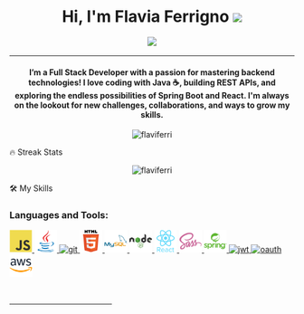 <h1 align="center">Hi, I'm Flavia Ferrigno <img src="https://media.giphy.com/media/hvRJCLFzcasrR4ia7z/giphy.gif" width="35"></h1> <p align="center"> <a href="https://github.com/DenverCoder1/readme-typing-svg"> <img src="https://readme-typing-svg.herokuapp.com?lines=Full+Stack+Developer;Java+%7C+Spring+Boot+%7C+React;Coffee+%26+Code+Lover;Backend+Enthusiast;Always+learning&center=true&width=500&height=50"> </a> </p> <hr/> <h4 align="center">I’m a Full Stack Developer with a passion for mastering backend technologies! I love coding with Java ☕, building REST APIs, and exploring the endless possibilities of Spring Boot and React. I'm always on the lookout for new challenges, collaborations, and ways to grow my skills.</h4> <p align="center"><img src="https://komarev.com/ghpvc/?username=flaviferri&label=Profile%20views&color=0e75b6&style=plastic" alt="flaviferri" /></p>
🔥 Streak Stats
<p align="center"><img src="https://github-readme-streak-stats.herokuapp.com/?user=flaviferri&theme=algolia" alt="flaviferri" /></p>
🛠️ My Skills
<br>
<h3 align="left">Languages and Tools:</h3>
<p align="left">
    <a href="https://developer.mozilla.org/en-US/docs/Web/JavaScript" target="_blank" rel="noreferrer">
        <img src="https://raw.githubusercontent.com/devicons/devicon/master/icons/javascript/javascript-original.svg" alt="javascript" width="40" height="40"/>
    </a>
    <a href="https://www.java.com" target="_blank" rel="noreferrer">
        <img src="https://raw.githubusercontent.com/devicons/devicon/master/icons/java/java-original.svg" alt="java" width="40" height="40"/>
    </a>
    <a href="https://git-scm.com/" target="_blank" rel="noreferrer">
        <img src="https://www.vectorlogo.zone/logos/git-scm/git-scm-icon.svg" alt="git" width="40" height="40"/>
    </a>
    <a href="https://www.w3.org/html/" target="_blank" rel="noreferrer">
        <img src="https://raw.githubusercontent.com/devicons/devicon/master/icons/html5/html5-original-wordmark.svg" alt="html5" width="40" height="40"/>
    </a>
    <a href="https://www.mysql.com/" target="_blank" rel="noreferrer">
        <img src="https://raw.githubusercontent.com/devicons/devicon/master/icons/mysql/mysql-original-wordmark.svg" alt="mysql" width="40" height="40"/>
    </a>
    <a href="https://nodejs.org" target="_blank" rel="noreferrer">
        <img src="https://raw.githubusercontent.com/devicons/devicon/master/icons/nodejs/nodejs-original-wordmark.svg" alt="nodejs" width="40" height="40"/>
    </a>
    <a href="https://reactjs.org/" target="_blank" rel="noreferrer">
        <img src="https://raw.githubusercontent.com/devicons/devicon/master/icons/react/react-original-wordmark.svg" alt="react" width="40" height="40"/>
    </a>
    <a href="https://sass-lang.com/" target="_blank" rel="noreferrer">
        <img src="https://raw.githubusercontent.com/devicons/devicon/master/icons/sass/sass-original.svg" alt="sass" width="40" height="40"/>
    </a>
    <a href="https://spring.io/projects/spring-boot" target="_blank" rel="noreferrer">
        <img src="https://raw.githubusercontent.com/devicons/devicon/master/icons/spring/spring-original-wordmark.svg" alt="springboot" width="40" height="40"/>
    </a>
    <a href="https://jwt.io/" target="_blank" rel="noreferrer">
        <img src="https://cdn.worldvectorlogo.com/logos/jwt-3.svg" alt="jwt" width="40" height="40"/>
    </a>
    <a href="https://oauth.net/" target="_blank" rel="noreferrer">
        <img src="https://www.vectorlogo.zone/logos/oauth/oauth-icon.svg" alt="oauth" width="40" height="40"/>
    </a>
    <a href="https://aws.amazon.com/" target="_blank" rel="noreferrer">
        <img src="https://raw.githubusercontent.com/devicons/devicon/master/icons/amazonwebservices/amazonwebservices-original-wordmark.svg" alt="aws" width="40" height="40"/>
    </a>
</p>
<br>

<hr width="36%" >


